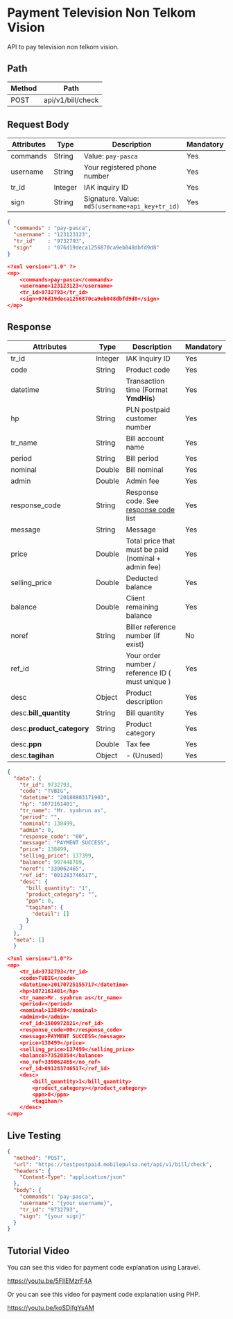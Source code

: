 # Payment Television Non Telkom Vision

API to pay television non telkom vision.

## Path

Method | Path 
---------|----------
 POST | api/v1/bill/check

## Request Body

<!-- title: Request Attributes -->
Attributes | Type | Description | Mandatory
---------|----------|---------|----------
commands | String | Value: `pay-pasca` | Yes
username | String | Your registered phone number | Yes
tr_id | Integer | IAK inquiry ID | Yes
sign | String | Signature. Value: `md5(username+api_key+tr_id)` | Yes

<!--
type: tab
title: JSON
-->

```json
{
  "commands" : "pay-pasca",
  "username" : "123123123",
  "tr_id"    : "9732793",
  "sign"     : "076d19deca1256870ca9eb048dbfd9d8"
}
```

<!--
type: tab
title: XML
-->

```json
<?xml version="1.0" ?>
<mp>
	<commands>pay-pasca</commands>
	<username>123123123</username>
	<tr_id>9732793</tr_id>
	<sign>076d19deca1256870ca9eb048dbfd9d8</sign>
</mp>
```
<!-- type: tab-end -->

## Response

<!-- title: Response Attributes -->
Attributes | Type | Description | Mandatory
---------|----------|---------|----------
tr_id | Integer | IAK inquiry ID | Yes
code | String | Product code | Yes
datetime | String | Transaction time (Format **YmdHis**) | Yes 
hp | String | PLN postpaid customer number | Yes
tr_name | String | Bill account name | Yes
period | String | Bill period | Yes
nominal | Double | Bill nominal | Yes
admin | Double | Admin fee | Yes
response_code | String | Response code. See [response code](../../../response-code.md) list | Yes
message | String | Message | Yes
price | Double | Total price that must be paid (nominal + admin fee) | Yes
selling_price | Double | Deducted balance | Yes
balance | Double | Client remaining balance | Yes
noref | String | Biller reference number (if exist) | No
ref_id | String | Your order number / reference ID ( must unique ) | Yes
desc | Object | Product description | Yes
desc.**bill_quantity** | String | Bill quantity | Yes
desc.**product_category** | String | Product category | Yes
desc.**ppn** | Double | Tax fee | Yes
desc.**tagihan** | Object | - (Unused) | Yes

<!--
type: tab
title: JSON
-->

```json
{
  "data": {
    "tr_id": 9732793,
    "code": "TVBIG",
    "datetime": "20180803171903",
    "hp": "1072161401",
    "tr_name": "Mr. syahrun as",
    "period": "",
    "nominal": 138499,
    "admin": 0,
    "response_code": "00",
    "message": "PAYMENT SUCCESS",
    "price": 138499,
    "selling_price": 137399,
    "balance": 997448709,
    "noref": "339062465",
    "ref_id": "091283746517",
    "desc": {
      "bill_quantity": "1",
      "product_category": "",
      "ppn": 0,
      "tagihan": {
        "detail": []
      }
    }
  },
  "meta": []
  }
  ```

<!--
type: tab
title: XML
-->

```json
<?xml version="1.0"?>
<mp>
	<tr_id>9732793</tr_id>
	<code>TVBIG</code>
	<datetime>20170725155717</datetime>
	<hp>1072161401</hp>
	<tr_name>Mr. syahrun as</tr_name>
	<period></period>
	<nominal>138499</nominal>
	<admin>0</admin>
	<ref_id>1500972821</ref_id>
	<response_code>00</response_code>
	<message>PAYMENT SUCCESS</message>
	<price>138499</price>
	<selling_price>137499</selling_price>
	<balance>73520354</balance>
	<no_ref>339062465</no_ref>
	<ref_id>091283746517</ref_id>
	<desc>
		<bill_quantity>1</bill_quantity>
		<product_category></product_category>
		<ppn>0</ppn>
		<tagihan/>
	</desc>
</mp>
```
<!-- type: tab-end -->

## Live Testing

```json http
{
  "method": "POST",
  "url": "https://testpostpaid.mobilepulsa.net/api/v1/bill/check",
  "headers": {
    "Content-Type": "application/json"
  },
  "body": {
    "commands": "pay-pasca",
    "username": "{your username}",
    "tr_id": "9732793",
    "sign": "{your sign}"
  }
}
```

## Tutorial Video
You can see this video for payment code explanation using Laravel.

https://youtu.be/5FllEMzrF4A

Or you can see this video for payment code explanation using PHP.

https://youtu.be/koSDjfgYsAM